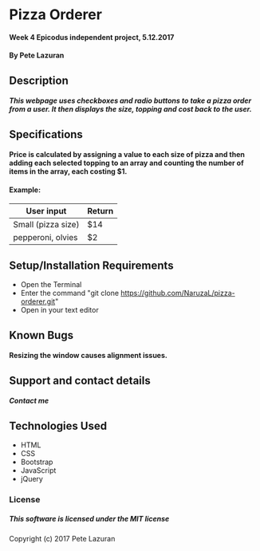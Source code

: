 # Pizza Orderer

#### Week 4 Epicodus independent project, 5.12.2017

#### By Pete Lazuran

## Description

##### This webpage uses checkboxes and radio buttons to take a pizza order from a user. It then displays the size, topping and cost back to the user.

## Specifications

#### Price is calculated by assigning a value to each size of pizza and then adding each selected topping to an array and counting the number of items in the array, each costing $1.
#### Example:
|User input| Return|
|----------|-------|
|Small (pizza size)| $14 |
|pepperoni, olvies| $2|


## Setup/Installation Requirements

* Open the Terminal
* Enter the command "git clone https://github.com/NaruzaL/pizza-orderer.git"
* Open in your text editor

## Known Bugs

#### Resizing the window causes alignment issues.

## Support and contact details

##### Contact me

## Technologies Used

* HTML
* CSS
* Bootstrap
* JavaScript
* jQuery

### License

##### This software is licensed under the MIT license

Copyright (c) 2017 Pete Lazuran
